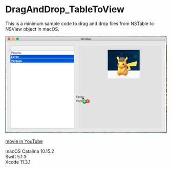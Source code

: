 # DragAndDrop_TableToView
This is a minimum sample code to drag and drop files from NSTable to NSView object in macOS.

![screenshot](screenshot_TableToView.png)

[movie in YouTube](https://youtu.be/hwwA57p0iRQ)

macOS Catalina 10.15.2  
Swift 5.1.3  
Xcode 11.3.1  
